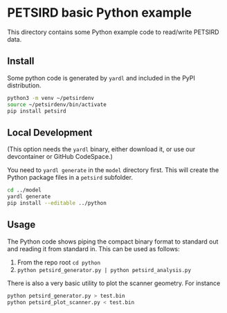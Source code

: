 # PETSIRD basic Python example

This directory contains some Python example code to read/write PETSIRD data.

## Install

Some python code is generated by `yardl` and included in the PyPI distribution.

```sh
python3 -m venv ~/petsirdenv
source ~/petsirdenv/bin/activate
pip install petsird
```

## Local Development

(This option needs the `yardl` binary, either download it, or use our devcontainer or GitHub CodeSpace.)

You need to `yardl generate` in the `model` directory first. This will create the Python package files in a `petsird`
subfolder.

```sh
cd ../model
yardl generate
pip install --editable ../python
```

## Usage

The Python code shows piping the compact binary format to standard out and
reading it from standard in. This can be used as follows:

1. From the repo root `cd python`
1. `python petsird_generator.py | python petsird_analysis.py`

There is also a very basic utility to plot the scanner geometry. For instance

```sh
python petsird_generator.py > test.bin
python petsird_plot_scanner.py < test.bin
```
